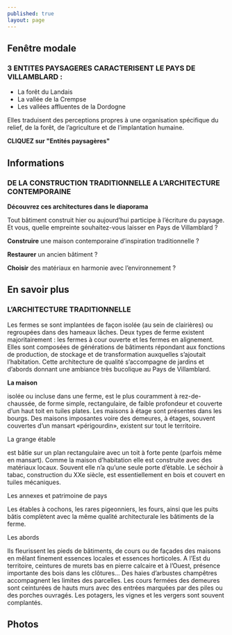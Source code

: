 ```yaml
---
published: true
layout: page
---
```




## Fenêtre modale

### 3 ENTITES PAYSAGERES CARACTERISENT LE PAYS DE VILLAMBLARD :

- La forêt du Landais
- La vallée de la Crempse
- Les vallées affluentes de la Dordogne

Elles traduisent des perceptions propres à une organisation spécifique du relief, de la forêt, de l’agriculture et de l’implantation humaine.

**CLIQUEZ sur "Entités paysagères"**

## Informations

### DE LA CONSTRUCTION TRADITIONNELLE A L’ARCHITECTURE CONTEMPORAINE

**Découvrez ces architectures dans le diaporama**

Tout bâtiment construit hier ou aujourd’hui participe à l’écriture du paysage. Et vous, quelle empreinte souhaitez-vous laisser en Pays de Villamblard ?

**Construire** une maison contemporaine d’inspiration traditionnelle ?

**Restaurer** un ancien bâtiment ?

**Choisir** des matériaux en harmonie avec l’environnement ?

## En savoir plus

### L’ARCHITECTURE TRADITIONNELLE

Les fermes se sont implantées de façon isolée (au sein de clairières) ou regroupées dans des hameaux lâches. Deux types de ferme existent majoritairement : les fermes à cour ouverte et les fermes en alignement. Elles sont composées de générations de bâtiments répondant aux fonctions de production, de stockage et de transformation auxquelles s’ajoutait l’habitation. Cette architecture de qualité s’accompagne de jardins et d’abords donnant une ambiance très bucolique au Pays de Villamblard.


**La maison**

isolée ou incluse dans une ferme, est le plus couramment à rez-de-chaussée, de forme simple, rectangulaire, de faible profondeur et couverte d’un haut toit en tuiles plates.
Les maisons à étage sont présentes dans les bourgs. Des maisons imposantes voire des demeures, à étages, souvent couvertes d’un mansart «périgourdin», existent sur tout le territoire.

La grange étable 

est bâtie sur un plan rectangulaire avec un toit à forte pente (parfois même en mansart). Comme la maison d’habitation elle est construite avec des matériaux locaux. Souvent elle n’a qu’une seule porte d’étable.
Le séchoir à tabac, construction du XXe siècle, est essentiellement en bois et couvert en tuiles mécaniques.
 
Les annexes et patrimoine de pays

Les étables à cochons, les rares pigeonniers, les fours, ainsi que les puits bâtis complètent avec la même qualité architecturale les bâtiments de la ferme.
 
Les abords

Ils fleurissent les pieds de bâtiments, de cours ou de façades des maisons en mêlant finement essences locales et essences horticoles. A l’Est du territoire, ceintures de murets bas en pierre calcaire et à l’Ouest, présence importante des bois dans les clôtures… Des haies d’arbustes champêtres accompagnent les limites des parcelles.
Les cours fermées des demeures sont ceinturées de hauts murs avec des entrées marquées par des piles ou des porches ouvragés.
Les potagers, les vignes et les vergers sont souvent complantés.



## Photos
